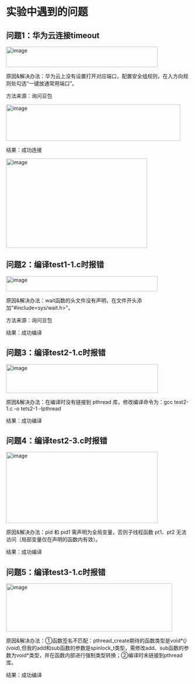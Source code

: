 实验中遇到的问题
====
## 问题1：华为云连接timeout  

<img width="415" height="56" alt="image" src="https://github.com/user-attachments/assets/848a3b7b-a8ca-48ac-bed9-a9fed4bc4ce3" />  

原因&解决办法：华为云上没有设置打开对应端口，配置安全组规则，在入方向规则处勾选“一键放通常用端口”。    

方法来源：询问豆包  

<img width="477" height="100" alt="image" src="https://github.com/user-attachments/assets/1ffb4b85-a29a-4fd2-869f-b548727ef0d9" />  

结果：成功连接  

<img width="386" height="245" alt="image" src="https://github.com/user-attachments/assets/f45bb396-f4f9-4830-85ed-cc6709eced12" />  

## 问题2：编译test1-1.c时报错  

<img width="415" height="42" alt="image" src="https://github.com/user-attachments/assets/239e4d91-57b3-45d7-931e-3d10667b5131" />  

原因&解决办法：wait函数的头文件没有声明，在文件开头添加"#include<sys/wait.h>"。  

方法来源：询问豆包  

结果：成功编译  

## 问题3：编译test2-1.c时报错  

<img width="416" height="79" alt="image" src="https://github.com/user-attachments/assets/d780b5a8-fa64-45cd-a374-e8a5a4acad7e" />  

原因&解决办法：在编译时没有链接到 pthread 库，修改编译命令为：gcc test2-1.c -o tets2-1 -lpthread  

结果：成功编译  

## 问题4：编译test2-3.c时报错  

<img width="415" height="195" alt="image" src="https://github.com/user-attachments/assets/fac7c8b4-6487-488a-8d00-5a826a2f8236" />  

原因&解决办法：pid 和 pid1 需声明为全局变量，否则子线程函数 pt1、pt2 无法访问（局部变量仅在声明的函数内有效）。

结果：成功编译  

## 问题5：编译test3-1.c时报错  

<img width="455" height="132" alt="image" src="https://github.com/user-attachments/assets/c70ae1e8-9457-479e-ae0f-8f5d1dd8f28a" />  

原因&解决办法：①函数签名不匹配：pthread_create期待的函数类型是void*(*)(void*),但我的add和sub函数的参数是spinlock_t类型，需修改add、sub函数的参数为void*类型，并在函数内部进行强制类型转换；②编译时未链接到pthread库。  

结果：成功编译  








